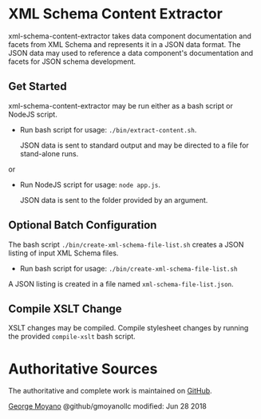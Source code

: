 # XML Schema Content Extractor
xml-schema-content-extractor takes data component documentation and facets from XML Schema and represents it in a JSON data format.  The JSON data may used to reference a data component's documentation and facets for JSON schema development.

## Get Started
xml-schema-content-extractor may be run either as a bash script or NodeJS script.

  * Run bash script for usage: `./bin/extract-content.sh`.

     JSON data is sent to standard output and may be directed to a file for stand-alone runs.

  or

  * Run NodeJS script for usage: `node app.js`.

    JSON data is sent to the folder provided by an argument.
      
## Optional Batch Configuration
The bash script `./bin/create-xml-schema-file-list.sh` creates a JSON listing of input XML Schema files. 

  * Run bash script for usage: `./bin/create-xml-schema-file-list.sh`

A JSON listing is created in a file named `xml-schema-file-list.json`. 

## Compile XSLT Change
XSLT changes may be compiled.  Compile stylesheet changes by running the provided `compile-xslt` bash script.  

# Authoritative Sources

The authoritative and complete work is maintained on [GitHub](https://github.com/gmoyanollc/xml-schema-content-extractor).

[George Moyano](https://onename.com/gmoyano)
@github/gmoyanollc
modified: Jun 28 2018
